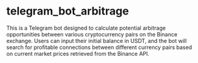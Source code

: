 # telegram_bot_arbitrage
This is a Telegram bot designed to calculate potential arbitrage opportunities between various cryptocurrency pairs on the Binance exchange. Users can input their initial balance in USDT, and the bot will search for profitable connections between different currency pairs based on current market prices retrieved from the Binance API.
